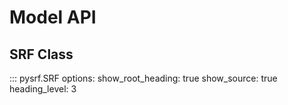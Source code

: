 # Model API

## SRF Class

::: pysrf.SRF
    options:
      show_root_heading: true
      show_source: true
      heading_level: 3

